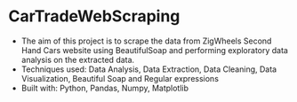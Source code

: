 # CarTradeWebScraping
* The aim of this project is to scrape the data from ZigWheels Second Hand Cars website using BeautifulSoap and performing exploratory data analysis on the extracted data.
* Techniques used: Data Analysis, Data Extraction, Data Cleaning, Data Visualization, Beautiful Soap and Regular expressions
* Built with: Python, Pandas, Numpy, Matplotlib
